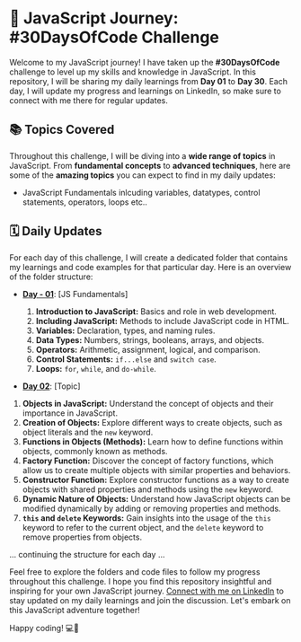 # 🚀 JavaScript Journey: #30DaysOfCode Challenge

Welcome to my JavaScript journey! I have taken up the **#30DaysOfCode** challenge to level up my skills and knowledge in JavaScript. In this repository, I will be sharing my daily learnings from **Day 01** to **Day 30**. Each day, I will update my progress and learnings on LinkedIn, so make sure to connect with me there for regular updates.

## 📚 Topics Covered

Throughout this challenge, I will be diving into a **wide range of topics** in JavaScript. From **fundamental concepts** to **advanced techniques**, here are some of the **amazing topics** you can expect to find in my daily updates:

- JavaScript Fundamentals inlcuding variables, datatypes, control statements, operators, loops etc..

## 🗓️ Daily Updates

For each day of this challenge, I will create a dedicated folder that contains my learnings and code examples for that particular day. Here is an overview of the folder structure:

- **[Day - 01](/Day%2001)**: [JS Fundamentals]
  1. **Introduction to JavaScript:** Basics and role in web development.
  2. **Including JavaScript:** Methods to include JavaScript code in HTML.
  3. **Variables:** Declaration, types, and naming rules.
  4. **Data Types:** Numbers, strings, booleans, arrays, and objects.
  5. **Operators:** Arithmetic, assignment, logical, and comparison.
  6. **Control Statements:** `if...else` and `switch case`.
  7. **Loops:** `for`, `while`, and `do-while`.

- **[Day 02](/Day%2002)**: [Topic]
1. **Objects in JavaScript:** Understand the concept of objects and their importance in JavaScript.
2. **Creation of Objects:** Explore different ways to create objects, such as object literals and the `new` keyword.
3. **Functions in Objects (Methods):** Learn how to define functions within objects, commonly known as methods.
4. **Factory Function:** Discover the concept of factory functions, which allow us to create multiple objects with similar properties and behaviors.
5. **Constructor Function:** Explore constructor functions as a way to create objects with shared properties and methods using the `new` keyword.
6. **Dynamic Nature of Objects:** Understand how JavaScript objects can be modified dynamically by adding or removing properties and methods.
7. **`this` and `delete` Keywords:** Gain insights into the usage of the `this` keyword to refer to the current object, and the `delete` keyword to remove properties from objects.

... continuing the structure for each day ...

Feel free to explore the folders and code files to follow my progress throughout this challenge. I hope you find this repository insightful and inspiring for your own JavaScript journey. [Connect with me on LinkedIn](https://www.linkedin.com/in/dashvanth-raj-hc)  to stay updated on my daily learnings and join the discussion. Let's embark on this JavaScript adventure together! 

Happy coding! 💻🎉

